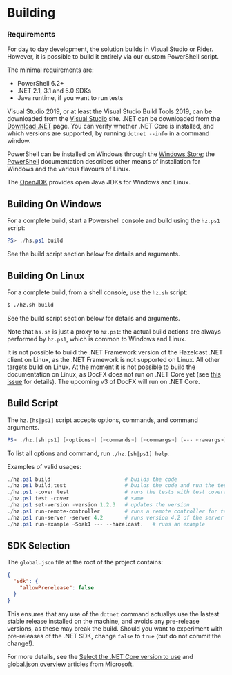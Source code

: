 # Building

### Requirements

For day to day development, the solution builds in Visual Studio or Rider. However, it is possible to build it entirely via our custom PowerShell script. 

The minimal requirements are:
* PowerShell 6.2+
* .NET 2.1, 3.1 and 5.0 SDKs
* Java runtime, if you want to run tests

Visual Studio 2019, or at least the Visual Studio Build Tools 2019, can be downloaded from the [Visual Studio](https://visualstudio.microsoft.com/) site. .NET can be downloaded from the [Download .NET](https://dotnet.microsoft.com/download) page. You can verify whether .NET Core is installed, and which versions are supported, by running `dotnet --info` in a command window.

PowerShell can be installed on Windows through the [Windows Store](https://www.microsoft.com/store/apps/9MZ1SNWT0N5D); the [PowerShell](https://microsoft.com/powershell) documentation describes other means of installation for Windows and the various flavours of Linux.

The [OpenJDK](https://openjdk.java.net/) provides open Java JDKs for Windows and Linux.

## Building On Windows

For a complete build, start a Powershell console and build using the `hz.ps1` script:

```powershell
PS> ./hs.ps1 build
```

See the build script section below for details and arguments.

## Building On Linux

For a complete build, from a shell console, use the `hz.sh` script:

```sh
$ ./hz.sh build
```

See the build script section below for details and arguments.

Note that `hs.sh` is just a proxy to `hz.ps1`: the actual build actions are always performed by `hz.ps1`, which is common to Windows and Linux.

It is not possible to build the .NET Framework version of the Hazelcast .NET client on Linux, as the .NET Framework is not supported on Linux. All other targets build on Linux. At the moment it is not possible to build the documentation on Linux, as DocFX does not run on .NET Core yet (see [this issue](https://github.com/dotnet/docfx/issues/138) for details). The upcoming v3 of DocFX will run on .NET Core.

## Build Script

The `hz.[hs|ps1]` script accepts options, commands, and command arguments.

```powershell
PS> ./hz.[sh|ps1] [<options>] [<commands>] [<commargs>] [--- <rawargs>]
```

To list all options and command, run `./hz.[sh|ps1] help`. 

Examples of valid usages:

```powershell
./hz.ps1 build                        # builds the code
./hz.ps1 build,test                   # builds the code and run the tests
./hz.ps1 -cover test                  # runs the tests with test coverage
./hz.ps1 test -cover                  # same
./hz.ps1 set-version -version 1.2.3   # updates the version
./hz.ps1 run-remote-controller        # runs a remote controller for tests
./hz.ps1 run-server -server 4.2       # runs version 4.2 of the server
./hz.ps1 run-example ~Soak1 --- --hazelcast.   # runs an example
```

## SDK Selection

The `global.json` file at the root of the project contains:

```json
{
  "sdk": {
    "allowPrerelease": false
  }
}
```

This ensures that any use of the `dotnet` command actuallys use the lastest stable release installed on the machine, and avoids any pre-release versions, as these may break the build. Should you want to experiment with pre-releases of the .NET SDK, change `false` to `true` (but do not commit the change!).

For more details, see the [Select the .NET Core version to use](https://docs.microsoft.com/en-us/dotnet/core/versions/selection) and [global.json overview](https://docs.microsoft.com/en-us/dotnet/core/tools/global-json) articles from Microsoft.